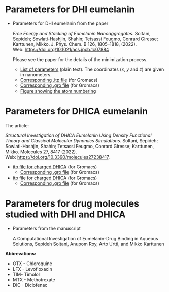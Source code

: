 # Parameters for DHI eumelanin

- Parameters for DHI eumelanin from the paper<P></p>
*Free Energy and Stacking of Eumelanin Nanoaggregates*. Soltani, Sepideh; Sowlati-Hashjin, Shahin; Tetsassi Feugmo, Conrard Giresse; Karttunen, Mikko. J. Phys. Chem. B 126, 1805–1818, (2022). <br> Web: https://doi.org/10.1021/acs.jpcb.1c07884

  Please see the paper for the details of the minimization process.
  
  - [List of parameters](./dhi-eumelanin-parameters.md) (plain text). The coordinates (*x*, *y* and *z*) are given in nanometers. 
  - [Corresponding .itp file](./DHI-single.itp) (for Gromacs)
  - [Corresponding .gro file](./DHI-single.gro) (for Gromacs)
  - [Figure showing the atom numbering](DHI-single.svg)

# Parameters for DHICA eumelanin

The article:

*Structural Investigation of DHICA Eumelanin Using Density Functional Theory and Classical Molecular Dynamics Simulations*. Soltani, Sepideh; Sowlati-Hashjin, Shahin; Tetsassi Feugmo, Conrard Giresse; Karttunen, Mikko. Molecules 27, 8417 (2022).<br>
Web: https://doi.org/10.3390/molecules27238417.


  - [itp file for charged DHICA](./DHICA-charged.itp) (for Gromacs)
     - [Corresponding .gro file](./DHICA-charged.gro) (for Gromacs)
  - [itp file for charged DHICA](./DHICA-uncharged.itp) (for Gromacs)
      - [Corresponding .gro file](./DHICA-uncharged.gro) (for Gromacs)

# Parameters for drug molecules studied with DHI and DHICA

- Parameters from the manuscript<p>
A Computational Investigation of Eumelanin-Drug Binding in Aqueous Solutions, Sepideh Soltani, Anupom Roy, Arto Urtti, and Mikko Karttunen

**Abbrevations:**

- OTX - Chloroquine
- LFX - Levofloxacin
- TIM- Timolol
- MTX - Methotrexate
- DIC - Diclofenac
